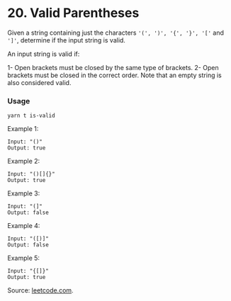 # 20. Valid Parentheses

Given a string containing just the characters `'(', ')', '{', '}', '['` and `']'`, determine if the input string is valid.

An input string is valid if:

  1- Open brackets must be closed by the same type of brackets.
  2- Open brackets must be closed in the correct order.
Note that an empty string is also considered valid.

### Usage

```
yarn t is-valid
```

Example 1:

```
Input: "()"
Output: true
```

Example 2:

```
Input: "()[]{}"
Output: true
```

Example 3:

```
Input: "(]"
Output: false
```

Example 4:

```
Input: "([)]"
Output: false
```

Example 5:

```
Input: "{[]}"
Output: true
```

Source: [leetcode.com](https://leetcode.com/problems/valid-parentheses/).
